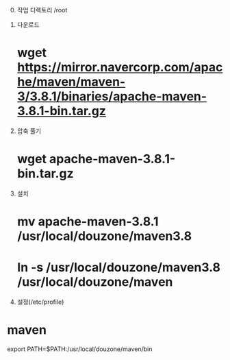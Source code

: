 0. 작업 디렉토리
   /root

1. 다운로드
   # wget https://mirror.navercorp.com/apache/maven/maven-3/3.8.1/binaries/apache-maven-3.8.1-bin.tar.gz
   

2. 압축 풀기
   # wget apache-maven-3.8.1-bin.tar.gz
   
3. 설치
   # mv apache-maven-3.8.1 /usr/local/douzone/maven3.8
   # ln -s /usr/local/douzone/maven3.8 /usr/local/douzone/maven

4. 설정(/etc/profile)

# maven
export PATH=$PATH:/usr/local/douzone/maven/bin
 